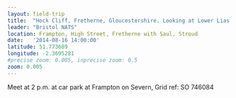 ```yaml
---
layout: field-trip
title:  "Hock Cliff, Fretherne, Gloucestershire. Looking at Lower Lias strata and fossil collecting"
leader: "Bristol NATS"
location: Frampton, High Street, Fretherne with Saul, Stroud
date:   '2014-08-16 14:00:00'
latitude: 51.773689
longitude: -2.3695281
#precise zoom: 0.005, inprecise zoom: 0.5
zoom: 0.005
---
```

Meet at 2 p.m. at car park at Frampton on Severn, Grid ref: SO 746084